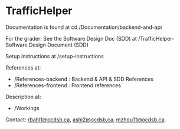 # TrafficHelper

Documentation is found at cd /Documentation/backend-and-api

For the grader: See the Software Design Doc (SDD) at /TrafficHelper- Software Design Document (SDD)

Setup instructions at /setup-instructions

References at: 
  - /References-backend : Backend & API & SDD References
  - /References-frontend : Frontend references
    
Description at:
  - /Workings
    
Contact: rbahl1@ocdsb.ca, ashi2@ocdsb.ca, mzhou11@ocdsb.ca.
